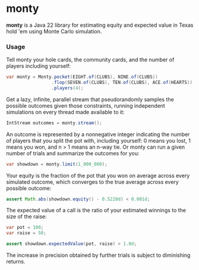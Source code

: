 # monty

**monty** is a Java 22 library for estimating equity and expected value in
Texas hold 'em using Monte Carlo simulation.

### Usage

Tell monty your hole cards, the community cards, and the number of players including yourself:

```java
var monty = Monty.pocket(EIGHT.of(CLUBS), NINE.of(CLUBS))
                 .flop(SEVEN.of(CLUBS), TEN.of(CLUBS), ACE.of(HEARTS))
                 .players(4);
```

Get a lazy, infinite, parallel stream that pseudorandomly samples the possible outcomes given
those constraints, running independent simulations on every thread made available to it:

```java
IntStream outcomes = monty.stream();
```

An outcome is represented by a nonnegative integer indicating the number of players that you
split the pot with, including yourself: 0 means you lost, 1 means you won, and n > 1 means an
n-way tie. Or monty can run a given number of trials and summarize the outcomes for you:

```java
var showdown = monty.limit(1_000_000);
```

Your equity is the fraction of the pot that you won on average across every simulated outcome,
which converges to the true average across every possible outcome:

```java
assert Math.abs(showdown.equity() - 0.5228d) < 0.001d;
```

The expected value of a call is the ratio of your estimated winnings to the size of the raise:

```java
var pot = 100;
var raise = 50;

assert showdown.expectedValue(pot, raise) > 1.0d;
```

The increase in precision obtained by further trials is subject to diminishing returns.

